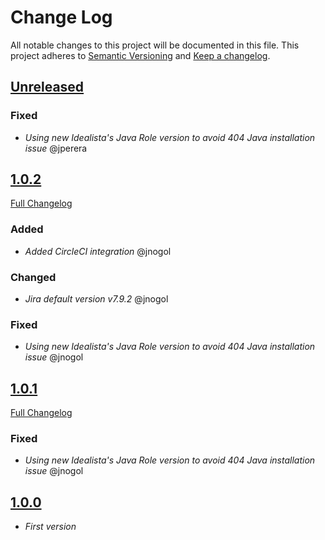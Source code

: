# Change Log

All notable changes to this project will be documented in this file.
This project adheres to [Semantic Versioning](http://semver.org/) and [Keep a changelog](https://github.com/olivierlacan/keep-a-changelog).

## [Unreleased](https://github.com/idealista/jira-role/tree/develop)
### Fixed
- *Using new Idealista's Java Role version to avoid 404 Java installation issue* @jperera

## [1.0.2](https://github.com/idealista/jira-role/tree/1.0.2)
[Full Changelog](https://github.com/idealista/jira-role/compare/1.0.1...1.0.2)
### Added
- *Added CircleCI integration* @jnogol

### Changed
- *Jira default version v7.9.2* @jnogol

### Fixed
- *Using new Idealista's Java Role version to avoid 404 Java installation issue* @jnogol

## [1.0.1](https://github.com/idealista/jira-role/tree/1.0.1)
[Full Changelog](https://github.com/idealista/jira-role/compare/1.0.0...1.0.1)
### Fixed
- *Using new Idealista's Java Role version to avoid 404 Java installation issue* @jnogol

## [1.0.0](https://github.com/idealista/jira-role/tree/1.0.0)
- *First version*
